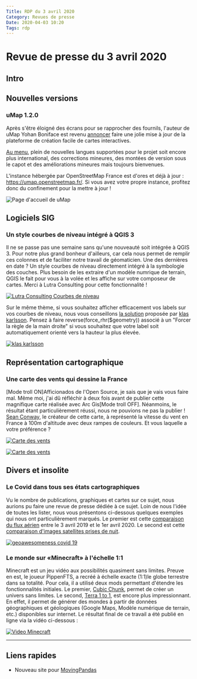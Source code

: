```yaml
---
Title: RDP du 3 avril 2020
Category: Revues de presse
Date: 2020-04-03 10:20
Tags: rdp
---
```


# Revue de presse du 3 avril 2020

## Intro

## Nouvelles versions

### uMap 1.2.0

Après s'être éloigné des écrans pour se rapprocher des fournils, l'auteur de uMap Yohan Boniface est revenu [annoncer](https://send.firefox.com/download/6458062307f57705/#1NLasj25RuibyuLVNNzKtA) faire une jolie mise à jour de la plateforme de création facile de cartes interactives.

[Au menu](https://umap-project.readthedocs.io/en/latest/changelog/), plein de nouvelles langues supportées pour le projet soit encore plus international, des corrections mineures, des montées de version sous le capot et des améliorations mineures mais toujours bienvenues.

L'instance hébergée par OpenStreetMap France est d'ores et déjà à jour : <https://umap.openstreetmap.fr/>. Si vous avez votre propre instance, profitez donc du confinement pour la mettre à jour !

![Page d'accueil de uMap](https://wiki.openstreetmap.org/w/images/thumb/7/79/Umap_homepage_create.jpg/320px-Umap_homepage_create.jpg)

## Logiciels SIG

### Un style courbes de niveau intégré à QGIS 3

Il ne se passe pas une semaine sans qu'une nouveauté soit intégrée à QGIS 3. Pour notre plus grand bonheur d'ailleurs, car cela nous permet de remplir ces colonnes et de faciliter notre travail de géomaticien. Une des dernières en date ? Un style courbes de niveau directement intégré à la symbologie des couches. Plus besoin de les extraire d'un modèle numrique de terrain, QGIS le fait pour vous à la volée et les affiche sur votre composeur de cartes. Merci à Lutra Consulting pour cette fonctionnalité !


 [![Lutra Consulting Courbes de niveau](https://pbs.twimg.com/media/EUqrLQHUcAA3rsH?format=jpg&name=900x900)](https://twitter.com/lutraconsulting/status/1245996521360932864?s=20)

Sur le même thème, si vous souhaitez afficher efficacement vos labels sur vos courbes de niveau, nous vous conseillons [la solution](https://geosupportsystem.se/2020/04/06/snygga-hojdkurvor-med-qgis-3-12/) proposée par [klas karlsson](https://twitter.com/klaskarlsson). Pensez à faire reverse(force_rhr($geometry)) associé à un "Forcer la règle de la main droite" si vous souhaitez que votre label soit automatiquement orienté vers la hauteur la plus élevée.

[![klas karlsson](https://pbs.twimg.com/media/EU6_Ap-WsAclm0I?format=jpg&name=900x900)](https://twitter.com/klaskarlsson/status/1247071914121715712)

## Représentation cartographique

### Une carte des vents qui dessine la France

[Mode troll ON]Afficionados de l'Open Source, je sais que je vais vous faire mal. Même moi, j'ai dû réfléchir à deux fois avant de publier cette magnifique carte réalisée avec Arc Gis[Mode troll OFF]. Néanmoins, le résultat étant particulièrement réussi, nous ne pouvions ne pas la publier ! [Sean Conway](https://twitter.com/geo_spatialist), le créateur de cette carte, à représenté la vitesse du vent en France à 100m d'altitude avec 
deux rampes de couleurs. Et vous laquelle a votre préférence ?

[![Carte des vents](https://pbs.twimg.com/media/EVQ5085XQAArgwo?format=jpg&name=small)](https://twitter.com/geo_spatialist/status/1248686653721509892)

[![Carte des vents](https://pbs.twimg.com/media/EVQ5087WkAgSZkW?format=jpg&name=small)](https://twitter.com/geo_spatialist/status/1248686653721509892)




## Divers et insolite

### Le Covid dans tous ses états cartographiques

Vu le nombre de publications, graphiques et cartes sur ce sujet, nous aurions pu faire une revue de presse dédiée à ce sujet. Loin de nous l'idée de toutes les lister, nous vous présentons ci-dessous quelques exemples qui nous ont particulièrement marqués. Le premier est cette [comparaison du flux aérien](https://twitter.com/i/status/1248701590652977154) entre le 3 avril 2019 et le 1er avril 2020. Le second est cette [comparaison d'images satellites prises de nuit](https://geoawesomeness.com/nighttime-satellite-images-of-china-reflect-covid-19-lockdown-impact/).

[![geoawesomeness covid 19](https://i1.wp.com/geoawesomeness.com/wp-content/uploads/2020/04/Nighttime-wuhan.png?resize=1024%2C711&ssl=1)](https://geoawesomeness.com/nighttime-satellite-images-of-china-reflect-covid-19-lockdown-impact/)


### Le monde sur «Minecraft» à l'échelle 1:1

Minecraft est un jeu vidéo aux possibilités quasiment sans limites. Preuve en est, le joueur PippenFTS, a recréé à échelle exacte (1:1)le globe terrestre dans sa totalité. Pour cela, il a utilisé deux mods permettant d'étendre les fonctionnalités initiales. Le premier, [Cubic Chunk](https://www.curseforge.com/minecraft/mc-mods/opencubicchunks), permet de créer un univers sans limites. Le second, [Terra 1 to 1](https://www.curseforge.com/minecraft/mc-mods/terra-1-to-1-minecraft-world-project), est encore plus impressionnant. En effet, il permet de générer des mondes à partir de données géographiques et géologiques (Google Maps, Modèle numérique de terrain, etc.) disponibles sur internet. Le résultat final de ce travail a été publié en ligne via la vidéo ci-dessous :

[![Video Minecraft](https://img.youtube.com/vi/8_bW3ab8YAk/0.jpg)](https://www.youtube.com/watch?v=8_bW3ab8YAk)


----

## Liens rapides

- Nouveau site pour [MovingPandas](https://anitagraser.github.io/movingpandas/)
